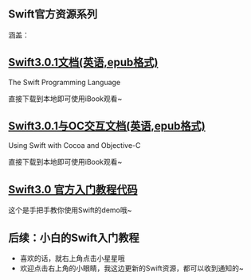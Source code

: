 
 

## Swift官方资源系列

涵盖：


## [Swift3.0.1文档(英语,epub格式)](https://github.com/mythkiven/SourceOfSwift/tree/master/%E5%AE%98%E6%96%B9%E7%94%B5%E5%AD%90%E4%B9%A6%E7%B3%BB%E5%88%97/Swift%203.0.1.epub)

The Swift Programming Language

直接下载到本地即可使用iBook观看~


## [Swift3.0.1与OC交互文档(英语,epub格式)](https://github.com/mythkiven/SourceOfSwift/tree/master/%E5%AE%98%E6%96%B9%E7%94%B5%E5%AD%90%E4%B9%A6%E7%B3%BB%E5%88%97/Swift%203.0.1.epub)

Using Swift with Cocoa and Objective-C

直接下载到本地即可使用iBook观看~



## [Swift3.0 官方入门教程代码](https://github.com/mythkiven/SourceOfSwift/tree/master/Swift%E5%85%A5%E9%97%A8%E6%95%99%E7%A8%8B%E7%B3%BB%E5%88%97)

这个是手把手教你使用Swift的demo哦~


## 后续：小白的Swift入门教程

- 喜欢的话，就右上角点击小星星哦
- 欢迎点击右上角的小眼睛，我这边更新的Swift资源，都可以收到通知的~






